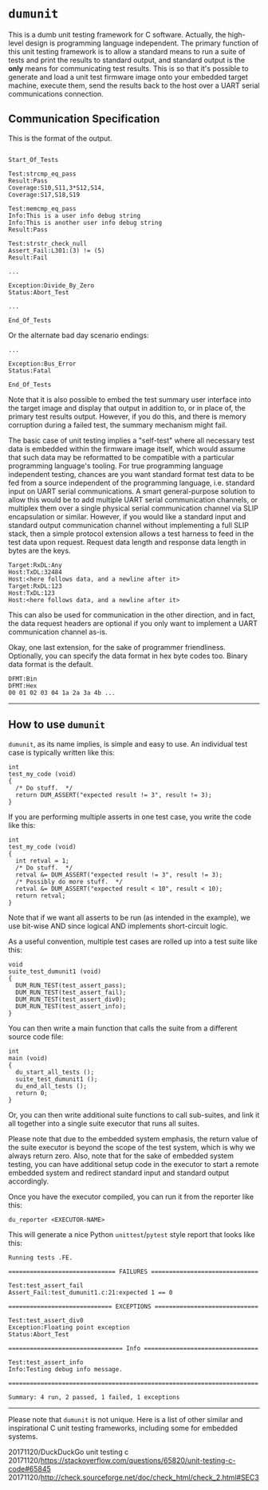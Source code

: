 `dumunit`
=========

This is a dumb unit testing framework for C software.  Actually, the
high-level design is programming language independent.  The primary
function of this unit testing framework is to allow a standard means
to run a suite of tests and print the results to standard output, and
standard output is the **only** means for communicating test results.
This is so that it's possible to generate and load a unit test
firmware image onto your embedded target machine, execute them, send
the results back to the host over a UART serial communications
connection.

Communication Specification
---------------------------

This is the format of the output.

```

Start_Of_Tests

Test:strcmp_eq_pass
Result:Pass
Coverage:S10,S11,3*S12,S14,
Coverage:S17,S18,S19

Test:memcmp_eq_pass
Info:This is a user info debug string
Info:This is another user info debug string
Result:Pass

Test:strstr_check_null
Assert_Fail:L301:(3) != (5)
Result:Fail

...

Exception:Divide_By_Zero
Status:Abort_Test

...

End_Of_Tests
```

Or the alternate bad day scenario endings:

```
...

Exception:Bus_Error
Status:Fatal

End_Of_Tests
```

Note that it is also possible to embed the test summary user interface
into the target image and display that output in addition to, or in
place of, the primary test results output.  However, if you do this,
and there is memory corruption during a failed test, the summary
mechanism might fail.

The basic case of unit testing implies a "self-test" where all
necessary test data is embedded within the firmware image itself,
which would assume that such data may be reformatted to be compatible
with a particular programming language's tooling.  For true
programming language independent testing, chances are you want
standard format test data to be fed from a source independent of the
programming language, i.e. standard input on UART serial
communications.  A smart general-purpose solution to allow this would
be to add multiple UART serial communication channels, or multiplex
them over a single physical serial communication channel via SLIP
encapsulation or similar.  However, if you would like a standard input
and standard output communication channel without implementing a full
SLIP stack, then a simple protocol extension allows a test harness to
feed in the test data upon request.  Request data length and response
data length in bytes are the keys.

```
Target:RxDL:Any
Host:TxDL:32484
Host:<here follows data, and a newline after it>
Target:RxDL:123
Host:TxDL:123
Host:<here follows data, and a newline after it>
```

This can also be used for communication in the other direction, and in
fact, the data request headers are optional if you only want to
implement a UART communication channel as-is.

Okay, one last extension, for the sake of programmer friendliness.
Optionally, you can specify the data format in hex byte codes too.
Binary data format is the default.

```
DFMT:Bin
DFMT:Hex
00 01 02 03 04 1a 2a 3a 4b ...
```

----------------------------------------

How to use `dumunit`
--------------------

`dumunit`, as its name implies, is simple and easy to use.  An
individual test case is typically written like this:

```
int
test_my_code (void)
{
  /* Do stuff.  */
  return DUM_ASSERT("expected result != 3", result != 3);
}
```

If you are performing multiple asserts in one test case, you write the
code like this:

```
int
test_my_code (void)
{
  int retval = 1;
  /* Do stuff.  */
  retval &= DUM_ASSERT("expected result != 3", result != 3);
  /* Possibly do more stuff.  */
  retval &= DUM_ASSERT("expected result < 10", result < 10);
  return retval;
}
```

Note that if we want all asserts to be run (as intended in the
example), we use bit-wise AND since logical AND implements
short-circuit logic.

As a useful convention, multiple test cases are rolled up into a test
suite like this:

```
void
suite_test_dumunit1 (void)
{
  DUM_RUN_TEST(test_assert_pass);
  DUM_RUN_TEST(test_assert_fail);
  DUM_RUN_TEST(test_assert_div0);
  DUM_RUN_TEST(test_assert_info);
}
```

You can then write a main function that calls the suite from a
different source code file:

```
int
main (void)
{
  du_start_all_tests ();
  suite_test_dumunit1 ();
  du_end_all_tests ();
  return 0;
}
```

Or, you can then write additional suite functions to call sub-suites,
and link it all together into a single suite executor that runs all
suites.

Please note that due to the embedded system emphasis, the return value
of the suite executor is beyond the scope of the test system, which is
why we always return zero.  Also, note that for the sake of embedded
system testing, you can have additional setup code in the executor to
start a remote embedded system and redirect standard input and
standard output accordingly.

Once you have the executor compiled, you can run it from the reporter
like this:

```
du_reporter <EXECUTOR-NAME>
```

This will generate a nice Python `unittest`/`pytest` style report that
looks like this:

```
Running tests .FE.

============================== FAILURES ==============================

Test:test_assert_fail
Assert_Fail:test_dumunit1.c:21:expected 1 == 0

============================= EXCEPTIONS =============================

Test:test_assert_div0
Exception:Floating point exception
Status:Abort_Test

================================ Info ================================

Test:test_assert_info
Info:Testing debug info message.

======================================================================

Summary: 4 run, 2 passed, 1 failed, 1 exceptions
```

----------------------------------------

Please note that `dumunit` is not unique.  Here is a list of other
similar and inspirational C unit testing frameworks, including some
for embedded systems.

20171120/DuckDuckGo unit testing c  
20171120/https://stackoverflow.com/questions/65820/unit-testing-c-code#65845  
20171120/http://check.sourceforge.net/doc/check_html/check_2.html#SEC3

